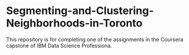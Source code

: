 # Segmenting-and-Clustering-Neighborhoods-in-Toronto
This repository is for completing one of the assignments in the Coursera capstone of IBM Data Science Professiona.
